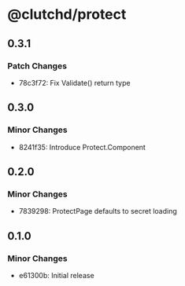 # @clutchd/protect

## 0.3.1

### Patch Changes

- 78c3f72: Fix Validate() return type

## 0.3.0

### Minor Changes

- 8241f35: Introduce Protect.Component

## 0.2.0

### Minor Changes

- 7839298: ProtectPage defaults to secret loading

## 0.1.0

### Minor Changes

- e61300b: Initial release
